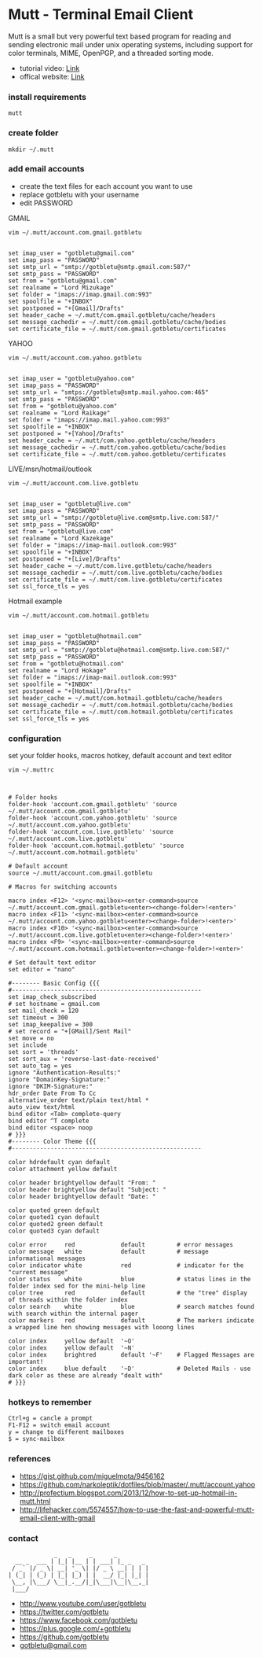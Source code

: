# Mutt - Terminal Email Client
Mutt  is a small but very powerful text based program for reading and sending electronic mail under unix operating systems, including support for color terminals, MIME, OpenPGP, and a threaded sorting mode.

* tutorial video: [Link](https://www.youtube.com/watch?v=_Unn7fysiE0)
* offical website: [Link](http://www.mutt.org/)

### install requirements
    mutt

### create folder

    mkdir ~/.mutt

### add email accounts
- create the text files for each account you want to use
- replace gotbletu with your username
- edit PASSWORD


GMAIL

    vim ~/.mutt/account.com.gmail.gotbletu


    set imap_user = "gotbletu@gmail.com"                       
    set imap_pass = "PASSWORD"                                    
    set smtp_url = "smtp://gotbletu@smtp.gmail.com:587/"       
    set smtp_pass = "PASSWORD"                                    
    set from = "gotbletu@gmail.com"                            
    set realname = "Lord Mizukage"                                  
    set folder = "imaps://imap.gmail.com:993"                     
    set spoolfile = "+INBOX"                                      
    set postponed = "+[Gmail]/Drafts"                             
    set header_cache = ~/.mutt/com.gmail.gotbletu/cache/headers            
    set message_cachedir = ~/.mutt/com.gmail.gotbletu/cache/bodies         
    set certificate_file = ~/.mutt/com.gmail.gotbletu/certificates  

YAHOO

    vim ~/.mutt/account.com.yahoo.gotbletu
    

    set imap_user = "gotbletu@yahoo.com"
    set imap_pass = "PASSWORD"
    set smtp_url = "smtps://gotbletu@smtp.mail.yahoo.com:465"                                                               
    set smtp_pass = "PASSWORD"                                    
    set from = "gotbletu@yahoo.com"                            
    set realname = "Lord Raikage"                                  
    set folder = "imaps://imap.mail.yahoo.com:993"
    set spoolfile = "+INBOX"
    set postponed = "+[Yahoo]/Drafts"                             
    set header_cache = ~/.mutt/com.yahoo.gotbletu/cache/headers            
    set message_cachedir = ~/.mutt/com.yahoo.gotbletu/cache/bodies         
    set certificate_file = ~/.mutt/com.yahoo.gotbletu/certificates  

LIVE/msn/hotmail/outlook
    
    vim ~/.mutt/account.com.live.gotbletu


    set imap_user = "gotbletu@live.com"
    set imap_pass = "PASSWORD"
    set smtp_url = "smtp://gotbletu@live.com@smtp.live.com:587/"
    set smtp_pass = "PASSWORD"
    set from = "gotbletu@live.com"
    set realname = "Lord Kazekage"
    set folder = "imaps://imap-mail.outlook.com:993"
    set spoolfile = "+INBOX"
    set postponed = "+[Live]/Drafts"
    set header_cache = ~/.mutt/com.live.gotbletu/cache/headers            
    set message_cachedir = ~/.mutt/com.live.gotbletu/cache/bodies         
    set certificate_file = ~/.mutt/com.live.gotbletu/certificates  
    set ssl_force_tls = yes

Hotmail example

    vim ~/.mutt/account.com.hotmail.gotbletu
    

    set imap_user = "gotbletu@hotmail.com"
    set imap_pass = "PASSWORD"
    set smtp_url = "smtp://gotbletu@hotmail.com@smtp.live.com:587/"
    set smtp_pass = "PASSWORD"
    set from = "gotbletu@hotmail.com"
    set realname = "Lord Hokage"
    set folder = "imaps://imap-mail.outlook.com:993"
    set spoolfile = "+INBOX"
    set postponed = "+[Hotmail]/Drafts"
    set header_cache = ~/.mutt/com.hotmail.gotbletu/cache/headers            
    set message_cachedir = ~/.mutt/com.hotmail.gotbletu/cache/bodies         
    set certificate_file = ~/.mutt/com.hotmail.gotbletu/certificates  
    set ssl_force_tls = yes
     
### configuration
set your folder hooks, macros hotkey, default account and text editor

    
    vim ~/.muttrc



    # Folder hooks
    folder-hook 'account.com.gmail.gotbletu' 'source ~/.mutt/account.com.gmail.gotbletu'
    folder-hook 'account.com.yahoo.gotbletu' 'source ~/.mutt/account.com.yahoo.gotbletu'
    folder-hook 'account.com.live.gotbletu' 'source ~/.mutt/account.com.live.gotbletu'
    folder-hook 'account.com.hotmail.gotbletu' 'source ~/.mutt/account.com.hotmail.gotbletu'
    
    # Default account
    source ~/.mutt/account.com.gmail.gotbletu
    
    # Macros for switching accounts
    
    macro index <F12> '<sync-mailbox><enter-command>source ~/.mutt/account.com.gmail.gotbletu<enter><change-folder>!<enter>'
    macro index <F11> '<sync-mailbox><enter-command>source ~/.mutt/account.com.yahoo.gotbletu<enter><change-folder>!<enter>'
    macro index <F10> '<sync-mailbox><enter-command>source ~/.mutt/account.com.live.gotbletu<enter><change-folder>!<enter>'
    macro index <F9> '<sync-mailbox><enter-command>source ~/.mutt/account.com.hotmail.gotbletu<enter><change-folder>!<enter>'
    
    # Set default text editor
    set editor = "nano"
    
    #-------- Basic Config {{{
    #------------------------------------------------------
    set imap_check_subscribed
    # set hostname = gmail.com
    set mail_check = 120
    set timeout = 300
    set imap_keepalive = 300
    # set record = "+[GMail]/Sent Mail"
    set move = no
    set include
    set sort = 'threads'
    set sort_aux = 'reverse-last-date-received'
    set auto_tag = yes
    ignore "Authentication-Results:"
    ignore "DomainKey-Signature:"
    ignore "DKIM-Signature:"
    hdr_order Date From To Cc
    alternative_order text/plain text/html *
    auto_view text/html
    bind editor <Tab> complete-query
    bind editor ^T complete
    bind editor <space> noop 
    # }}}
    #-------- Color Theme {{{
    #------------------------------------------------------
    
    color hdrdefault cyan default
    color attachment yellow default
    
    color header brightyellow default "From: "
    color header brightyellow default "Subject: "
    color header brightyellow default "Date: "
    
    color quoted green default
    color quoted1 cyan default
    color quoted2 green default
    color quoted3 cyan default
    
    color error     red             default         # error messages
    color message   white           default         # message  informational messages
    color indicator white           red             # indicator for the "current message"
    color status    white           blue            # status lines in the folder index sed for the mini-help line
    color tree      red             default         # the "tree" display of threads within the folder index
    color search    white           blue            # search matches found with search within the internal pager
    color markers   red             default         # The markers indicate a wrapped line hen showing messages with looong lines
    
    color index     yellow default  '~O'
    color index     yellow default  '~N'
    color index     brightred       default '~F'    # Flagged Messages are important!
    color index     blue default    '~D'            # Deleted Mails - use dark color as these are already "dealt with"
    # }}} 


### hotkeys to remember
    Ctrl+g = cancle a prompt
    F1-F12 = switch email account
    y = change to different mailboxes
    $ = sync-mailbox

### references
- https://gist.github.com/miguelmota/9456162
- https://github.com/narkoleptik/dotfiles/blob/master/.mutt/account.yahoo
- http://profectium.blogspot.com/2013/12/how-to-set-up-hotmail-in-mutt.html
- http://lifehacker.com/5574557/how-to-use-the-fast-and-powerful-mutt-email-client-with-gmail
    
    
### contact

                 _   _     _      _         
      __ _  ___ | |_| |__ | | ___| |_ _   _ 
     / _` |/ _ \| __| '_ \| |/ _ \ __| | | |
    | (_| | (_) | |_| |_) | |  __/ |_| |_| |
     \__, |\___/ \__|_.__/|_|\___|\__|\__,_|
     |___/                                  

- http://www.youtube.com/user/gotbletu
- https://twitter.com/gotbletu
- https://www.facebook.com/gotbletu
- https://plus.google.com/+gotbletu
- https://github.com/gotbletu
- gotbletu@gmail.com


